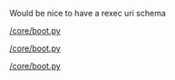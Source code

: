 Would be nice to have a rexec uri schema

[/core/boot.py](rexec:github.com/jesusjorge/rexec/blob/main/core/boot.py)

[/core/boot.py](https://github.com/jesusjorge/rexec/blob/main/core/boot.py)

[/core/boot.py](magnet:?xt=urn:btih:1234567890abcdef1234567890abcdef12345678)
